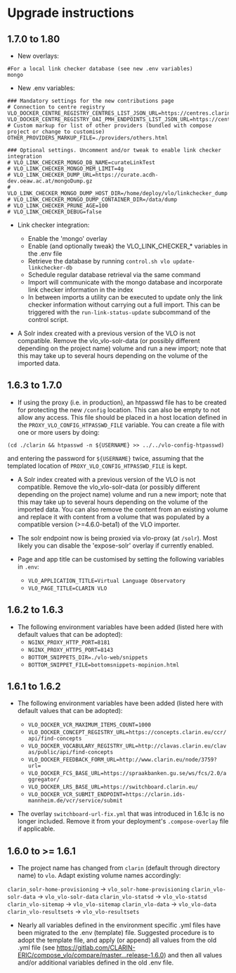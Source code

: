 # Upgrade instructions

## 1.7.0 to 1.80

- New overlays:

```
#For a local link checker database (see new .env variables)
mongo
```

- New .env variables:

```
### Mandatory settings for the new contributions page
# Connection to centre registry
VLO_DOCKER_CENTRE_REGISTRY_CENTRES_LIST_JSON_URL=https://centres.clarin.eu/api/model/Centre
VLO_DOCKER_CENTRE_REGISTRY_OAI_PMH_ENDPOINTS_LIST_JSON_URL=https://centres.clarin.eu/api/model/OAIPMHEndpoint
# Custom markup for list of other providers (bundled with compose project or change to customise)
OTHER_PROVIDERS_MARKUP_FILE=./providers/others.html

### Optional settings. Uncomment and/or tweak to enable link checker integration
# VLO_LINK_CHECKER_MONGO_DB_NAME=curateLinkTest
# VLO_LINK_CHECKER_MONGO_MEM_LIMIT=4g
# VLO_LINK_CHECKER_DUMP_URL=https://curate.acdh-dev.oeaw.ac.at/mongoDump.gz
# VLO_LINK_CHECKER_MONGO_DUMP_HOST_DIR=/home/deploy/vlo/linkchecker_dump
# VLO_LINK_CHECKER_MONGO_DUMP_CONTAINER_DIR=/data/dump
# VLO_LINK_CHECKER_PRUNE_AGE=100
# VLO_LINK_CHECKER_DEBUG=false
```

- Link checker integration:
  * Enable the 'mongo' overlay
  * Enable (and optionally tweak) the VLO_LINK_CHECKER_* variables in the .env file
  * Retrieve the database by running `control.sh vlo update-linkchecker-db`
  * Schedule regular database retrieval via the same command
  * Import will communicate with the mongo database and incorporate link checker 
  information in the index
  * In between imports a utility can be executed to update only the link checker 
  information without carrying out a full import. This can be triggered with the
  `run-link-status-update` subcommand of the control script.

- A Solr index created with a previous version of the VLO is not compatible. Remove the
vlo_vlo-solr-data (or possibly different depending on the project name) volume and run a
new import; note that this may take up to several hours depending on the volume of the
imported data.

## 1.6.3 to 1.7.0
- If using the proxy (i.e. in production), an htpasswd file has to be created for
protecting the new `/config` location. This can also be empty to not allow any access.
This file should be placed in a host location defined in the
`PROXY_VLO_CONFIG_HTPASSWD_FILE` variable. You can create a file with one or more users 
by doing:

```
(cd ./clarin && htpasswd -n ${USERNAME} >> ../../vlo-config-htpasswd)
```

and entering the
password for `${USERNAME}` twice, assuming that the templated location of 
`PROXY_VLO_CONFIG_HTPASSWD_FILE` is kept.

- A Solr index created with a previous version of the VLO is not compatible. Remove the
vlo_vlo-solr-data (or possibly different depending on the project name) volume and run a
new import; note that this may take up to several hours depending on the volume of the
imported data. You can also remove the content from an existing volume and replace it
with content from a volume that was populated by a compatible version (>=4.6.0-beta1) of
the VLO importer.

- The solr endpoint now is being proxied via vlo-proxy (at `/solr`). Most likely you
can disable the 'expose-solr' overlay if currently enabled.

- Page and app title can be customised by setting the following variables in `.env`:
  - `VLO_APPLICATION_TITLE=Virtual Language Observatory`
  - `VLO_PAGE_TITLE=CLARIN VLO`

## 1.6.2 to 1.6.3
- The following environment variables have been added (listed here with default values
that can be adopted):
  - `NGINX_PROXY_HTTP_PORT=8181`
  - `NGINX_PROXY_HTTPS_PORT=8143`
  - `BOTTOM_SNIPPETS_DIR=./vlo-web/snippets`
  - `BOTTOM_SNIPPET_FILE=bottomsnippets-mopinion.html`

## 1.6.1 to 1.6.2
- The following environment variables have been added (listed here with default values
that can be adopted):

  - `VLO_DOCKER_VCR_MAXIMUM_ITEMS_COUNT=1000`
  - `VLO_DOCKER_CONCEPT_REGISTRY_URL=https://concepts.clarin.eu/ccr/api/find-concepts`
  - `VLO_DOCKER_VOCABULARY_REGISTRY_URL=http://clavas.clarin.eu/clavas/public/api/find-concepts`
  - `VLO_DOCKER_FEEDBACK_FORM_URL=http://www.clarin.eu/node/3759?url=`
  - `VLO_DOCKER_FCS_BASE_URL=https://spraakbanken.gu.se/ws/fcs/2.0/aggregator/`
  - `VLO_DOCKER_LRS_BASE_URL=https://switchboard.clarin.eu/`
  - `VLO_DOCKER_VCR_SUBMIT_ENDPOINT=https://clarin.ids-mannheim.de/vcr/service/submit`

- The overlay `switchboard-url-fix.yml` that was introduced in 1.6.1c is no longer
included. Remove it from your deployment's `.compose-overlay` file if applicable.

## 1.6.0 to >= 1.6.1
- The project name has changed from `clarin` (default through directory name) to `vlo`.
Adapt existing volume names accordingly:

`clarin_solr-home-provisioning` -> `vlo_solr-home-provisioning`
`clarin_vlo-solr-data` -> `vlo_vlo-solr-data`
`clarin_vlo-statsd` -> `vlo_vlo-statsd`
`clarin_vlo-sitemap` -> `vlo_vlo-sitemap`
`clarin_vlo-data` -> `vlo_vlo-data`
`clarin_vlo-resultsets` -> `vlo_vlo-resultsets`

- Nearly all variables defined in the environment specific .yml files have been migrated
to the .env (template) file. Suggested procedure is to adopt the template file, and
apply (or append) all values from the old .yml file (see
<https://gitlab.com/CLARIN-ERIC/compose_vlo/compare/master...release-1.6.0>) and then
all values and/or additional variables defined in the old .env file.
